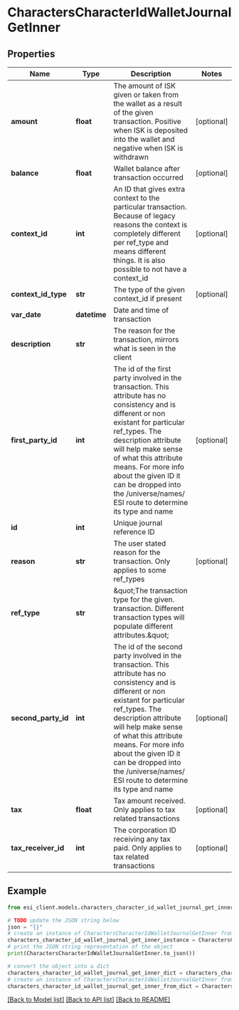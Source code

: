 # CharactersCharacterIdWalletJournalGetInner


## Properties

Name | Type | Description | Notes
------------ | ------------- | ------------- | -------------
**amount** | **float** | The amount of ISK given or taken from the wallet as a result of the given transaction. Positive when ISK is deposited into the wallet and negative when ISK is withdrawn | [optional] 
**balance** | **float** | Wallet balance after transaction occurred | [optional] 
**context_id** | **int** | An ID that gives extra context to the particular transaction. Because of legacy reasons the context is completely different per ref_type and means different things. It is also possible to not have a context_id | [optional] 
**context_id_type** | **str** | The type of the given context_id if present | [optional] 
**var_date** | **datetime** | Date and time of transaction | 
**description** | **str** | The reason for the transaction, mirrors what is seen in the client | 
**first_party_id** | **int** | The id of the first party involved in the transaction. This attribute has no consistency and is different or non existant for particular ref_types. The description attribute will help make sense of what this attribute means. For more info about the given ID it can be dropped into the /universe/names/ ESI route to determine its type and name | [optional] 
**id** | **int** | Unique journal reference ID | 
**reason** | **str** | The user stated reason for the transaction. Only applies to some ref_types | [optional] 
**ref_type** | **str** | \&quot;The transaction type for the given. transaction. Different transaction types will populate different attributes.\&quot; | 
**second_party_id** | **int** | The id of the second party involved in the transaction. This attribute has no consistency and is different or non existant for particular ref_types. The description attribute will help make sense of what this attribute means. For more info about the given ID it can be dropped into the /universe/names/ ESI route to determine its type and name | [optional] 
**tax** | **float** | Tax amount received. Only applies to tax related transactions | [optional] 
**tax_receiver_id** | **int** | The corporation ID receiving any tax paid. Only applies to tax related transactions | [optional] 

## Example

```python
from esi_client.models.characters_character_id_wallet_journal_get_inner import CharactersCharacterIdWalletJournalGetInner

# TODO update the JSON string below
json = "{}"
# create an instance of CharactersCharacterIdWalletJournalGetInner from a JSON string
characters_character_id_wallet_journal_get_inner_instance = CharactersCharacterIdWalletJournalGetInner.from_json(json)
# print the JSON string representation of the object
print(CharactersCharacterIdWalletJournalGetInner.to_json())

# convert the object into a dict
characters_character_id_wallet_journal_get_inner_dict = characters_character_id_wallet_journal_get_inner_instance.to_dict()
# create an instance of CharactersCharacterIdWalletJournalGetInner from a dict
characters_character_id_wallet_journal_get_inner_from_dict = CharactersCharacterIdWalletJournalGetInner.from_dict(characters_character_id_wallet_journal_get_inner_dict)
```
[[Back to Model list]](../README.md#documentation-for-models) [[Back to API list]](../README.md#documentation-for-api-endpoints) [[Back to README]](../README.md)


